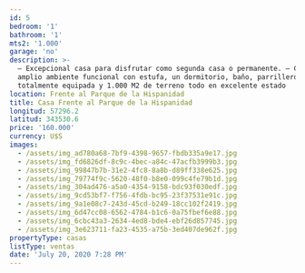 ```yaml
---
id: 5
bedroom: '1'
bathroom: '1'
mts2: '1.000'
garage: 'no'
description: >-
  – Excepcional casa para disfrutar como segunda casa o permanente. – Consta de
  amplio ambiente funcional con estufa, un dormitorio, baño, parrillero,
  totalmente equipada y 1.000 M2 de terreno todo en excelente estado
location: Frente al Parque de la Hispanidad
title: Casa Frente al Parque de la Hispanidad
longitud: 57296.2
latitud: 343530.6
price: '160.000'
currency: U$S
images:
  - /assets/img_ad780a68-7bf9-4398-9657-fbdb335a9e17.jpg
  - /assets/img_fd6826df-8c9c-4bec-a84c-47acfb3999b3.jpg
  - /assets/img_99847b7b-31e2-4fc8-8a8b-d89ff338e625.jpg
  - /assets/img_79774f9c-5620-48f0-b8e0-099c4fe79b1d.jpg
  - /assets/img_304ad476-a5a0-4354-9158-bdc93f030edf.jpg
  - /assets/img_9cd53bf7-f756-4fdb-bc95-23f37531e91c.jpg
  - /assets/img_9a1e08c7-243d-45cd-b249-18cc102f2419.jpg
  - /assets/img_6d47cc08-6562-4784-b1c6-0a75fbef6e88.jpg
  - /assets/img_6cbc43a3-2634-4ed8-bde4-ebf26d857745.jpg
  - /assets/img_3e623711-fa23-4535-a75b-3ed407de962f.jpg
propertyType: casas
listType: ventas
date: 'July 20, 2020 7:28 PM'
---
```


